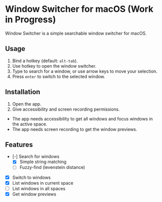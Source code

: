 # Window Switcher for macOS (Work in Progress)

Window Switcher is a simple searchable window switcher for macOS. 

## Usage

1. Bind a hotkey (default: `alt-tab`).
2. Use hotkey to open the window switcher.
3. Type to search for a window, or use arrow keys to move your selection.
4. Press `enter` to switch to the selected window.

## Installation

1. Open the app.
2. Give accessibility and screen recording permissions.
  - The app needs accessibility to get all windows and focus windows in the active space.
  - The app needs screen recording to get the window previews.

## Features

- [-] Search for windows
    - [x] Simple string matching
    - [ ] Fuzzy-find (levenstein distance)
- [x] Switch to windows
- [x] List windows in current space
- [ ] List windows in all spaces
- [x] Get window previews
